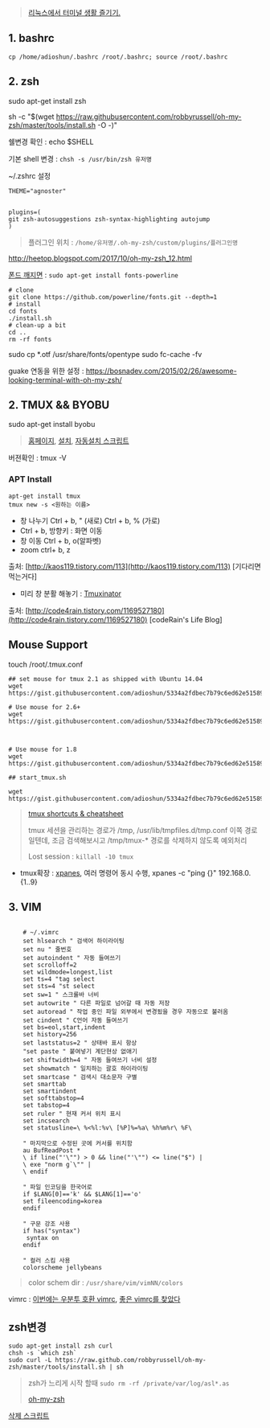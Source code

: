 > [리눅스에서 터미널 생활 즐기기.](http://black7375.tistory.com/15)

## 1. bashrc

`cp /home/adioshun/.bashrc /root/.bashrc; source /root/.bashrc`

## 2. zsh

sudo apt-get install zsh

sh -c "$(wget https://raw.githubusercontent.com/robbyrussell/oh-my-zsh/master/tools/install.sh -O -)"

쉘변경 확인 : echo $SHELL

기본 shell 변경 : `chsh -s /usr/bin/zsh 유저명`

~/.zshrc 설정

```
THEME="agnoster"


plugins=(
git zsh-autosuggestions zsh-syntax-highlighting autojump
)
```

> 플러그인 위치 : `/home/유저명/.oh-my-zsh/custom/plugins/플러그인명`

http://heetop.blogspot.com/2017/10/oh-my-zsh_12.html

[폰드 깨지면](https://github.com/powerline/fonts) : `sudo apt-get install fonts-powerline`

```
# clone
git clone https://github.com/powerline/fonts.git --depth=1
# install
cd fonts
./install.sh
# clean-up a bit
cd ..
rm -rf fonts
```

sudo cp *.otf /usr/share/fonts/opentype
sudo fc-cache -fv

guake 연동을 위한 설정 : https://bosnadev.com/2015/02/26/awesome-looking-terminal-with-oh-my-zsh/


## 2. TMUX && BYOBU

sudo apt-get install byobu

> [홈페이지](https://github.com/tmux/tmux/wiki), [설치](http://code4rain.tistory.com/1169527180), [자동설치 스크립트](https://gist.github.com/bbelgodere/f77ee5e37ca661ad10ebe1f00020a8fd)

버젼확인 : tmux -V

### APT Install

```
apt-get install tmux
tmux new -s <원하는 이름>
```

* 창 나누기 Ctrl + b, " \(새로\) Ctrl + b, % \(가로\) 
* Ctrl + b, 방향키 : 화면 이동
* 창 이동 Ctrl + b, o\(알파벳\)
* zoom ctrl+ b, z

출처: [http://kaos119.tistory.com/113](http://kaos119.tistory.com/113) \[기다리면 먹는거다\]

* 미리 창 분활 해놓기 : [Tmuxinator](https://github.com/tmuxinator/tmuxinator)

출처: [http://code4rain.tistory.com/1169527180](http://code4rain.tistory.com/1169527180) \[codeRain's Life Blog\]

## Mouse Support

touch /root/.tmux.conf

```
## set mouse for tmux 2.1 as shipped with Ubuntu 14.04
wget https://gist.githubusercontent.com/adioshun/5334a2fdbec7b79c6ed62e5158901b13/raw/f231167155b09bcfabe09939de1219010535f39a/.tmux.conf_2.1

# Use mouse for 2.6+
wget https://gist.githubusercontent.com/adioshun/5334a2fdbec7b79c6ed62e5158901b13/raw/f231167155b09bcfabe09939de1219010535f39a/.tmux.conf_2.6+



# Use mouse for 1.8
wget https://gist.githubusercontent.com/adioshun/5334a2fdbec7b79c6ed62e5158901b13/raw/f231167155b09bcfabe09939de1219010535f39a/.tmux.conf_1.8

## start_tmux.sh

wget https://gist.githubusercontent.com/adioshun/5334a2fdbec7b79c6ed62e5158901b13/raw/f231167155b09bcfabe09939de1219010535f39a/start_tmux.sh

```

> [tmux shortcuts & cheatsheet](https://gist.github.com/MohamedAlaa/2961058)
>
> tmux 세션을 관리하는 경로가 /tmp,  /usr/lib/tmpfiles.d/tmp.conf 이쪽 경로일텐데, 조금 검색해보시고 /tmp/tmux-\* 경로를 삭제하지 않도록 예외처리
>
> Lost session : `killall -10 tmux`

* tmux확장 : [xpanes](https://github.com/greymd/tmux-xpanes), 여러 명령어 동시 수행, xpanes -c "ping {}" 192.168.0.{1..9}

## 3. VIM

```

    # ~/.vimrc
    set hlsearch " 검색어 하이라이팅
    set nu " 줄번호
    set autoindent " 자동 들여쓰기
    set scrolloff=2
    set wildmode=longest,list
    set ts=4 "tag select
    set sts=4 "st select
    set sw=1 " 스크롤바 너비
    set autowrite " 다른 파일로 넘어갈 때 자동 저장
    set autoread " 작업 중인 파일 외부에서 변경됬을 경우 자동으로 불러옴
    set cindent " C언어 자동 들여쓰기
    set bs=eol,start,indent
    set history=256
    set laststatus=2 " 상태바 표시 항상
    "set paste " 붙여넣기 계단현상 없애기
    set shiftwidth=4 " 자동 들여쓰기 너비 설정
    set showmatch " 일치하는 괄호 하이라이팅
    set smartcase " 검색시 대소문자 구별
    set smarttab
    set smartindent
    set softtabstop=4
    set tabstop=4
    set ruler " 현재 커서 위치 표시
    set incsearch
    set statusline=\ %<%l:%v\ [%P]%=%a\ %h%m%r\ %F\

    " 마지막으로 수정된 곳에 커서를 위치함
    au BufReadPost *
    \ if line("'\"") > 0 && line("'\"") <= line("$") |
    \ exe "norm g`\"" |
    \ endif

    " 파일 인코딩을 한국어로
    if $LANG[0]=='k' && $LANG[1]=='o'
    set fileencoding=korea
    endif

    " 구문 강조 사용
    if has("syntax")
     syntax on
    endif

    " 컬러 스킴 사용
    colorscheme jellybeans
```

> color schem dir : `/usr/share/vim/vimNN/colors`

vimrc : [이번에는 우분투 호환 vimrc](http://chanacademy.tistory.com/38), [좋은 vimrc를 찾았다](http://chanacademy.tistory.com/37)



## zsh변경

    sudo apt-get install zsh curl
    chsh -s `which zsh`
    sudo curl -L https://raw.github.com/robbyrussell/oh-my-zsh/master/tools/install.sh | sh

> zsh가 느리게 시작 할때 `sudo rm -rf /private/var/log/asl*.as`
>
> [oh-my-zsh](https://nolboo.kim/blog/2015/08/21/oh-my-zsh/)

[삭제 스크립트](https://github.com/robbyrussell/oh-my-zsh/blob/master/tools/uninstall.sh)



